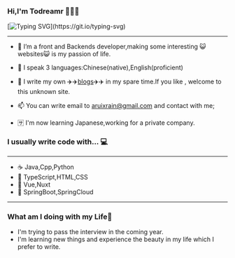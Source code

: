 ### Hi,I'm Todreamr 🦢🦢🦢 

[![Typing SVG](https://readme-typing-svg.herokuapp.com?color=%2336BCF7&center=true&vCenter=true&width=600&lines=Hi+there+👋,+I+am+Todreamr;+Welcome+to+My+Profile!;Over+2+years+of+programming+experience;Always+learning+new+things...+;)](https://git.io/typing-svg)

<hr/>

- 🔭  I’m a  front and Backends developer,making some interesting 😺websites😺 is my passion of life.

- 🌱  I speak 3 languages:Chinese(native),English(proficient)

- 💬  I write my own ✈️✈️[blogs](https://todreamr.github.io/)✈️✈️ in my spare time.If you like , welcome to this unknown site.

- 📫  You can write email to <aruixrain@gmail.com> and contact with me;

- 🈂️  I'm now learning Japanese,working for a private company.
### I usually write code with... 💻
<hr/>

- ☕ Java,Cpp,Python
- 🦣 TypeScript,HTML,CSS
- 🐇 Vue,Nuxt
- 🌿 SpringBoot,SpringCloud

<hr/>

### What am I doing with my Life🐾

- I'm trying to pass the interview in the coming year.
- I'm learning new things and experience the beauty in my life which I prefer to write.

